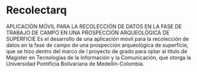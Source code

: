 # Recolectarq
APLICACIÓN MÓVIL PARA LA RECOLECCIÓN DE DATOS EN LA FASE DE TRABAJO DE CAMPO EN UNA PROSPECCIÓN ARQUEOLÓGICA DE SUPERFICIE
Es  el  desarrollo de una aplicación móvil para la recolección de datos en  la fase de campo de una prospección  arqueológica de superficie, que se hizo dentro del marco de l proyecto de grado para optar al título de Magíster  en Tecnologias de la Información y la Comunicación, que otorga la Universidad Pontificia Bolivariana de Medellín-Colombia.

